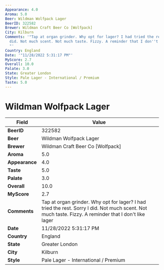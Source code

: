 ```yaml
---
Appearance: 4.0
Aroma: 5.0
Beer: Wildman Wolfpack Lager
BeerID: 322582
Brewer: Wildman Craft Beer Co [Wolfpack]
City: Kilburn
Comments: '"Tap at organ grinder. Why opt for lager? I had tried the rest. Sorry I
  did. Not much scent. Not much taste. Fizzy. A reminder that I don''t like lager
  "'
Country: England
Date: '"11/28/2022 5:31:17 PM"'
MyScore: 2.7
Overall: 10.0
Palate: 3.0
State: Greater London
Style: Pale Lager - International / Premium
Taste: 5.0
---
```


# Wildman Wolfpack Lager

| Field         | Value |
|---------------|-------|
| **BeerID** | 322582 |
| **Beer** | Wildman Wolfpack Lager |
| **Brewer** | Wildman Craft Beer Co [Wolfpack] |
| **Aroma** | 5.0 |
| **Appearance** | 4.0 |
| **Taste** | 5.0 |
| **Palate** | 3.0 |
| **Overall** | 10.0 |
| **MyScore** | 2.7 |
| **Comments** | Tap at organ grinder. Why opt for lager? I had tried the rest. Sorry I did. Not much scent. Not much taste. Fizzy. A reminder that I don't like lager  |
| **Date** | 11/28/2022 5:31:17 PM |
| **Country** | England |
| **State** | Greater London |
| **City** | Kilburn |
| **Style** | Pale Lager - International / Premium |
